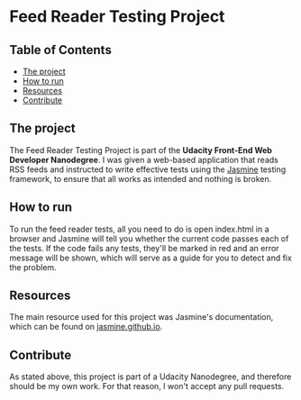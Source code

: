 # Feed Reader Testing Project

## Table of Contents

* [The project](#project)
* [How to run](#contribute)
* [Resources](#contribute)
* [Contribute](#contribute)

## The project

The Feed Reader Testing Project is part of the **Udacity Front-End Web Developer Nanodegree**. I was given a web-based application that reads RSS feeds and instructed to write effective tests using the [Jasmine](http://jasmine.github.io/) testing framework, to ensure that all works as intended and nothing is broken.

## How to run

To run the feed reader tests, all you need to do is open index.html in a browser and Jasmine will tell you whether the current code passes each of the tests. If the code fails any tests, they'll be marked in red and an error message will be shown, which will serve as a guide for you to detect and fix the problem.

## Resources

The main resource used for this project was Jasmine's documentation, which can be found on [jasmine.github.io](https://jasmine.github.io/).

## Contribute

As stated above, this project is part of a Udacity Nanodegree, and therefore should be my own work. For that reason, I won't accept any pull requests.
